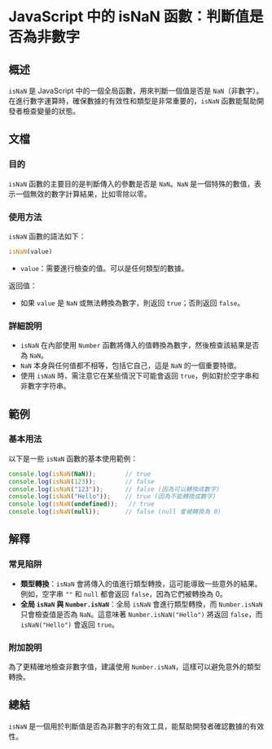 <!--
Meta Description: # JavaScript 中的 isNaN 函數：判斷值是否為非數字 ## 概述 `isNaN` 是 JavaScript 中的一個全局函數，用來判斷一個值是否是 `NaN`（非數字）。在進行數字運算時，確保數據的有效性和類型是非常重要的，`isNaN` 函數能幫助開發者檢查變量的狀態。 ## 文檔...
Meta Keywords: isnan, nan, true, false, console
-->

# JavaScript 中的 isNaN 函數：判斷值是否為非數字

## 概述
`isNaN` 是 JavaScript 中的一個全局函數，用來判斷一個值是否是 `NaN`（非數字）。在進行數字運算時，確保數據的有效性和類型是非常重要的，`isNaN` 函數能幫助開發者檢查變量的狀態。

## 文檔
### 目的
`isNaN` 函數的主要目的是判斷傳入的參數是否是 `NaN`。`NaN` 是一個特殊的數值，表示一個無效的數字計算結果，比如零除以零。

### 使用方法
`isNaN` 函數的語法如下：
```javascript
isNaN(value)
```
- `value`：需要進行檢查的值。可以是任何類型的數據。

返回值：
- 如果 `value` 是 `NaN` 或無法轉換為數字，則返回 `true`；否則返回 `false`。

### 詳細說明
- `isNaN` 在內部使用 `Number` 函數將傳入的值轉換為數字，然後檢查該結果是否為 `NaN`。
- `NaN` 本身與任何值都不相等，包括它自己，這是 `NaN` 的一個重要特徵。
- 使用 `isNaN` 時，需注意它在某些情況下可能會返回 `true`，例如對於空字串和非數字字符串。

## 範例
### 基本用法
以下是一些 `isNaN` 函數的基本使用範例：

```javascript
console.log(isNaN(NaN));        // true
console.log(isNaN(123));        // false
console.log(isNaN("123"));      // false (因為可以轉換成數字)
console.log(isNaN("Hello"));    // true (因為不能轉換成數字)
console.log(isNaN(undefined));   // true
console.log(isNaN(null));       // false (null 會被轉換為 0)
```

## 解釋
### 常見陷阱
- **類型轉換**：`isNaN` 會將傳入的值進行類型轉換，這可能導致一些意外的結果。例如，空字串 `""` 和 `null` 都會返回 `false`，因為它們被轉換為 0。
- **全局 `isNaN` 與 `Number.isNaN`**：全局 `isNaN` 會進行類型轉換，而 `Number.isNaN` 只會檢查值是否為 `NaN`。這意味著 `Number.isNaN("Hello")` 將返回 `false`，而 `isNaN("Hello")` 會返回 `true`。

### 附加說明
為了更精確地檢查非數字值，建議使用 `Number.isNaN`，這樣可以避免意外的類型轉換。

## 總結
`isNaN` 是一個用於判斷值是否為非數字的有效工具，能幫助開發者確認數據的有效性。